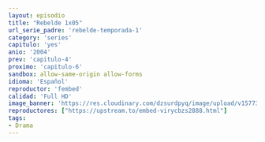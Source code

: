 ```yaml
---
layout: episodio
title: "Rebelde 1x05"
url_serie_padre: 'rebelde-temporada-1'
category: 'series'
capitulo: 'yes'
anio: '2004'
prev: 'capitulo-4'
proximo: 'capitulo-6'
sandbox: allow-same-origin allow-forms
idioma: 'Español'
reproductor: 'fembed'
calidad: 'Full HD'
image_banner: 'https://res.cloudinary.com/dzsurdpyq/image/upload/v1577313723/rebelde-temporada-1-min.jpg'
reproductores: ["https://upstream.to/embed-virycbzs2888.html"]
tags:
- Drama
---
```












